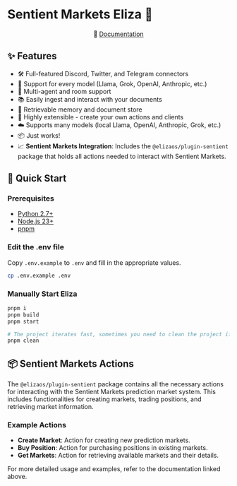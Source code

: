 # Sentient Markets Eliza 🤖

<div align="center">

📖 [Documentation](https://elizaos.github.io/eliza/)

</div>

## ✨ Features

- 🛠️ Full-featured Discord, Twitter, and Telegram connectors
- 🔗 Support for every model (Llama, Grok, OpenAI, Anthropic, etc.)
- 👥 Multi-agent and room support
- 📚 Easily ingest and interact with your documents
- 💾 Retrievable memory and document store
- 🚀 Highly extensible - create your own actions and clients
- ☁️ Supports many models (local Llama, OpenAI, Anthropic, Grok, etc.)
- 📦 Just works!
- 📈 **Sentient Markets Integration**: Includes the `@elizaos/plugin-sentient` package that holds all actions needed to interact with Sentient Markets.

## 🚀 Quick Start

### Prerequisites

- [Python 2.7+](https://www.python.org/downloads/)
- [Node.js 23+](https://docs.npmjs.com/downloading-and-installing-node-js-and-npm)
- [pnpm](https://pnpm.io/installation)

### Edit the .env file

Copy `.env.example` to `.env` and fill in the appropriate values.

```bash
cp .env.example .env
```

### Manually Start Eliza

```bash
pnpm i
pnpm build
pnpm start

# The project iterates fast, sometimes you need to clean the project if you are coming back to the project
pnpm clean
```

## 📦 Sentient Markets Actions

The `@elizaos/plugin-sentient` package contains all the necessary actions for interacting with the Sentient Markets prediction market system. This includes functionalities for creating markets, trading positions, and retrieving market information.

### Example Actions

- **Create Market**: Action for creating new prediction markets.
- **Buy Position**: Action for purchasing positions in existing markets.
- **Get Markets**: Action for retrieving available markets and their details.

For more detailed usage and examples, refer to the documentation linked above.
